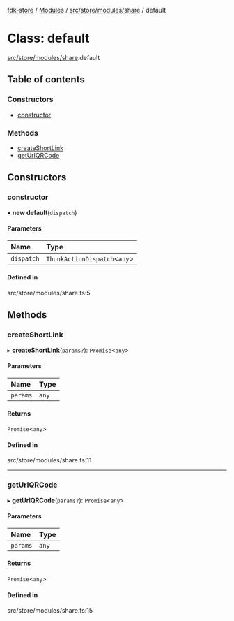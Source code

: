 [fdk-store](../README.md) / [Modules](../modules.md) / [src/store/modules/share](../modules/src_store_modules_share.md) / default

# Class: default

[src/store/modules/share](../modules/src_store_modules_share.md).default

## Table of contents

### Constructors

- [constructor](src_store_modules_share.default.md#constructor)

### Methods

- [createShortLink](src_store_modules_share.default.md#createshortlink)
- [getUrlQRCode](src_store_modules_share.default.md#geturlqrcode)

## Constructors

### constructor

• **new default**(`dispatch`)

#### Parameters

| Name | Type |
| :------ | :------ |
| `dispatch` | `ThunkActionDispatch`<`any`\> |

#### Defined in

src/store/modules/share.ts:5

## Methods

### createShortLink

▸ **createShortLink**(`params?`): `Promise`<`any`\>

#### Parameters

| Name | Type |
| :------ | :------ |
| `params` | `any` |

#### Returns

`Promise`<`any`\>

#### Defined in

src/store/modules/share.ts:11

___

### getUrlQRCode

▸ **getUrlQRCode**(`params?`): `Promise`<`any`\>

#### Parameters

| Name | Type |
| :------ | :------ |
| `params` | `any` |

#### Returns

`Promise`<`any`\>

#### Defined in

src/store/modules/share.ts:15
